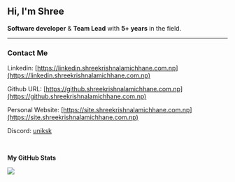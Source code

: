 ## Hi, I'm Shree

**Software developer** & **Team Lead** with **5+ years** in the field.

---

### Contact Me

Linkedin: [https://linkedin.shreekrishnalamichhane.com.np](https://linkedin.shreekrishnalamichhane.com.np)

Github URL: [https://github.shreekrishnalamichhane.com.np](https://github.shreekrishnalamichhane.com.np)

Personal Website: [https://site.shreekrishnalamichhane.com.np](https://site.shreekrishnalamichhane.com.np)

Discord: [uniksk](https://discord.shreekrishnalamichhane.com.np/)

<br>


<b>My GitHub Stats</b>

<!-- <a href="http://www.github.com/shreekrishnalamichhane"><img src="https://github-readme-stats.vercel.app/api?username=shreekrishnalamichhane&show_icons=true&hide=&count_private=true&title_color=0891b2&text_color=ffffff&icon_color=0891b2&bg_color=1c1917&hide_border=true&show_icons=true" alt="SinghDigamber's GitHub stats" /></a> -->

<a href="http://www.github.com/shreekrishnalamichhane"><img src="https://github-readme-streak-stats.herokuapp.com/?user=shreekrishnalamichhane&stroke=ffffff&background=1c1917&ring=0891b2&fire=0891b2&currStreakNum=ffffff&currStreakLabel=0891b2&sideNums=ffffff&sideLabels=ffffff&dates=ffffff&hide_border=true" /></a>
